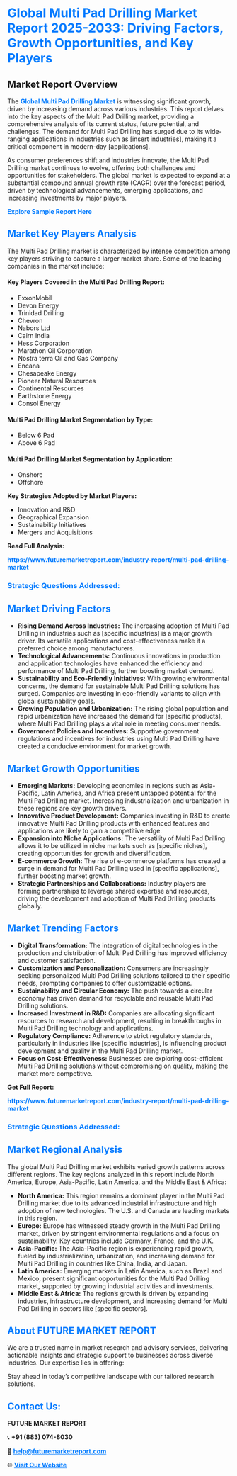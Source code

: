 <h1 style="color: #007BFF;">Global Multi Pad Drilling Market Report 2025-2033: Driving Factors, Growth Opportunities, and Key Players</h1>

<section id="overview">
<h2>Market Report Overview</h2>
<p>The <a href="https://www.futuremarketreport.com/industry-report/multi-pad-drilling-market" style="color: #007BFF; text-decoration: none;"><strong>Global Multi Pad Drilling Market</strong></a> is witnessing significant growth, driven by increasing demand across various industries. This report delves into the key aspects of the Multi Pad Drilling market, providing a comprehensive analysis of its current status, future potential, and challenges. The demand for Multi Pad Drilling has surged due to its wide-ranging applications in industries such as [insert industries], making it a critical component in modern-day [applications].</p>
<p>As consumer preferences shift and industries innovate, the Multi Pad Drilling market continues to evolve, offering both challenges and opportunities for stakeholders. The global market is expected to expand at a substantial compound annual growth rate (CAGR) over the forecast period, driven by technological advancements, emerging applications, and increasing investments by major players.</p>
</section>

<section id="overview">
<p><a href="https://www.futuremarketreport.com/request-sample/reportId=60066" style="color: #007BFF; text-decoration: none;"><strong>Explore Sample Report Here</strong></a></p>
</section>

<section id="key-players">
<h2 style="color: #007BFF;">Market Key Players Analysis</h2>
<p>The Multi Pad Drilling market is characterized by intense competition among key players striving to capture a larger market share. Some of the leading companies in the market include:</p>
<h4>Key Players Covered in the Multi Pad Drilling Report:</h4>
<ul><li>ExxonMobil</li><li>Devon Energy</li><li>Trinidad Drilling</li><li>Chevron</li><li>Nabors Ltd</li><li>Cairn India</li><li>Hess Corporation</li><li>Marathon Oil Corporation</li><li>Nostra terra Oil and Gas Company</li><li>Encana</li><li>Chesapeake Energy</li><li>Pioneer Natural Resources</li><li>Continental Resources</li><li>Earthstone Energy</li><li>Consol Energy</li></ul>
<h4>Multi Pad Drilling Market Segmentation by Type:</h4>
<ul><li>Below 6 Pad</li><li>Above 6 Pad</li></ul>

<h4>Multi Pad Drilling Market Segmentation by Application:</h4>
<ul><li>Onshore</li><li>Offshore</li></ul>
<p><strong>Key Strategies Adopted by Market Players:</strong></p>
<ul>
<li>Innovation and R&D</li>
<li>Geographical Expansion</li>
<li>Sustainability Initiatives</li>
<li>Mergers and Acquisitions</li>
</ul>
</section>

<section>
<p><strong>Read Full Analysis: </strong></p><a href="https://www.futuremarketreport.com/industry-report/multi-pad-drilling-market" style="color: #007BFF; text-decoration: none;"><strong>https://www.futuremarketreport.com/industry-report/multi-pad-drilling-market</strong></a>
<h3 style="color: #007BFF;">Strategic Questions Addressed:</h3>
</section>

<section id="driving-factors">
<h2 style="color: #007BFF;">Market Driving Factors</h2>
<ul>
<li><strong>Rising Demand Across Industries:</strong> The increasing adoption of Multi Pad Drilling in industries such as [specific industries] is a major growth driver. Its versatile applications and cost-effectiveness make it a preferred choice among manufacturers.</li>
<li><strong>Technological Advancements:</strong> Continuous innovations in production and application technologies have enhanced the efficiency and performance of Multi Pad Drilling, further boosting market demand.</li>
<li><strong>Sustainability and Eco-Friendly Initiatives:</strong> With growing environmental concerns, the demand for sustainable Multi Pad Drilling solutions has surged. Companies are investing in eco-friendly variants to align with global sustainability goals.</li>
<li><strong>Growing Population and Urbanization:</strong> The rising global population and rapid urbanization have increased the demand for [specific products], where Multi Pad Drilling plays a vital role in meeting consumer needs.</li>
<li><strong>Government Policies and Incentives:</strong> Supportive government regulations and incentives for industries using Multi Pad Drilling have created a conducive environment for market growth.</li>
</ul>
</section>

<section id="growth-opportunities">
<h2 style="color: #007BFF;">Market Growth Opportunities</h2>
<ul>
<li><strong>Emerging Markets:</strong> Developing economies in regions such as Asia-Pacific, Latin America, and Africa present untapped potential for the Multi Pad Drilling market. Increasing industrialization and urbanization in these regions are key growth drivers.</li>
<li><strong>Innovative Product Development:</strong> Companies investing in R&D to create innovative Multi Pad Drilling products with enhanced features and applications are likely to gain a competitive edge.</li>
<li><strong>Expansion into Niche Applications:</strong> The versatility of Multi Pad Drilling allows it to be utilized in niche markets such as [specific niches], creating opportunities for growth and diversification.</li>
<li><strong>E-commerce Growth:</strong> The rise of e-commerce platforms has created a surge in demand for Multi Pad Drilling used in [specific applications], further boosting market growth.</li>
<li><strong>Strategic Partnerships and Collaborations:</strong> Industry players are forming partnerships to leverage shared expertise and resources, driving the development and adoption of Multi Pad Drilling products globally.</li>
</ul>
</section>

<section id="trending-factors">
<h2 style="color: #007BFF;">Market Trending Factors</h2>
<ul>
<li><strong>Digital Transformation:</strong> The integration of digital technologies in the production and distribution of Multi Pad Drilling has improved efficiency and customer satisfaction.</li>
<li><strong>Customization and Personalization:</strong> Consumers are increasingly seeking personalized Multi Pad Drilling solutions tailored to their specific needs, prompting companies to offer customizable options.</li>
<li><strong>Sustainability and Circular Economy:</strong> The push towards a circular economy has driven demand for recyclable and reusable Multi Pad Drilling solutions.</li>
<li><strong>Increased Investment in R&D:</strong> Companies are allocating significant resources to research and development, resulting in breakthroughs in Multi Pad Drilling technology and applications.</li>
<li><strong>Regulatory Compliance:</strong> Adherence to strict regulatory standards, particularly in industries like [specific industries], is influencing product development and quality in the Multi Pad Drilling market.</li>
<li><strong>Focus on Cost-Effectiveness:</strong> Businesses are exploring cost-efficient Multi Pad Drilling solutions without compromising on quality, making the market more competitive.</li>
</ul>
</section>

<section>
<p><strong>Get Full Report: </strong></p><a href="https://www.futuremarketreport.com/industry-report/multi-pad-drilling-market" style="color: #007BFF; text-decoration: none;"><strong>https://www.futuremarketreport.com/industry-report/multi-pad-drilling-market</strong></a>
<h3 style="color: #007BFF;">Strategic Questions Addressed:</h3>
</section>


<section id="regional-analysis">
<h2 style="color: #007BFF;">Market Regional Analysis</h2>
<p>The global Multi Pad Drilling market exhibits varied growth patterns across different regions. The key regions analyzed in this report include North America, Europe, Asia-Pacific, Latin America, and the Middle East & Africa:</p>
<ul>
<li><strong>North America:</strong> This region remains a dominant player in the Multi Pad Drilling market due to its advanced industrial infrastructure and high adoption of new technologies. The U.S. and Canada are leading markets in this region.</li>
<li><strong>Europe:</strong> Europe has witnessed steady growth in the Multi Pad Drilling market, driven by stringent environmental regulations and a focus on sustainability. Key countries include Germany, France, and the U.K.</li>
<li><strong>Asia-Pacific:</strong> The Asia-Pacific region is experiencing rapid growth, fueled by industrialization, urbanization, and increasing demand for Multi Pad Drilling in countries like China, India, and Japan.</li>
<li><strong>Latin America:</strong> Emerging markets in Latin America, such as Brazil and Mexico, present significant opportunities for the Multi Pad Drilling market, supported by growing industrial activities and investments.</li>
<li><strong>Middle East & Africa:</strong> The region’s growth is driven by expanding industries, infrastructure development, and increasing demand for Multi Pad Drilling in sectors like [specific sectors].</li>
</ul>
</section>

<footer>
<h2 style="color: #007BFF;">About FUTURE MARKET REPORT</h2>
<p>We are a trusted name in market research and advisory services, delivering actionable insights and strategic support to businesses across diverse industries. Our expertise lies in offering:</p>

<p>Stay ahead in today’s competitive landscape with our tailored research solutions.</p>

<h2 style="color: #007BFF;">Contact Us:</h2>
<p><strong>FUTURE MARKET REPORT</strong></p>
<p>📞 <strong>+91 (883) 074-8030</strong></p>
<p>📧 <strong><a href="mailto:help@futuremarketreport.com" style="color: #007BFF;">help@futuremarketreport.com</a></strong></p>
<p>🌐 <strong><a href="https://www.futuremarketreport.com/" style="color: #007BFF;">Visit Our Website</a></strong></p>
</footer>